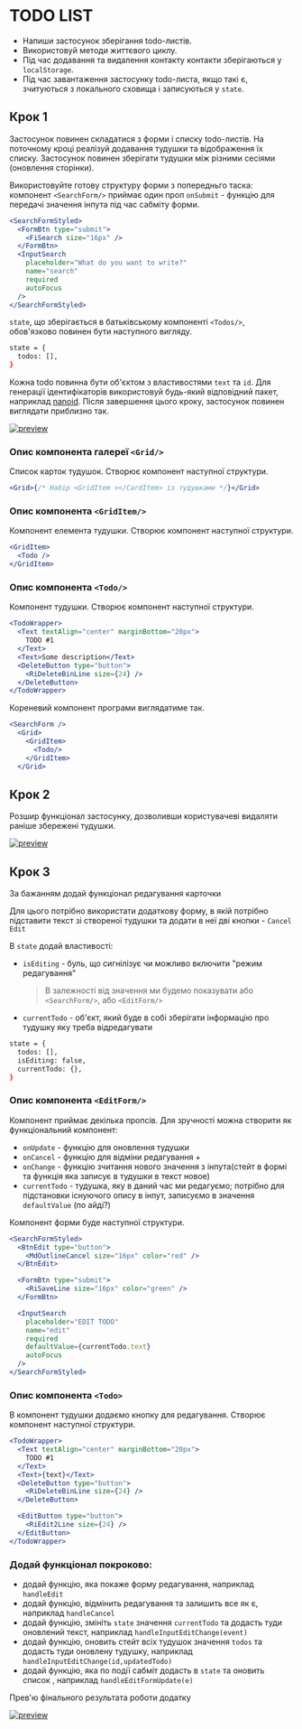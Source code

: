 # TODO LIST

- Напиши застосунок зберігання todo-листів.
- Використовуй методи життєвого циклу.
- Під час додавання та видалення контакту контакти зберігаються у
  `localStorage`.
- Під час завантаження застосунку todo-листа, якщо такі є, зчитуються з
  локального сховища і записуються у `state`.

## Крок 1

Застосунок повинен складатися з форми і списку todo-листів. На поточному кроці
реалізуй додавання тудушки та відображення їх списку. Застосунок повинен
зберігати тудушки між різними сесіями (оновлення сторінки).

Використовуйте готову структуру форми з попередньго таска: компонент
`<SearchForm/>` приймає один проп `onSubmit` - функцію для передачі значення
інпута під час сабміту форми.

```jsx
<SearchFormStyled>
  <FormBtn type="submit">
    <FiSearch size="16px" />
  </FormBtn>
  <InputSearch
    placeholder="What do you want to write?"
    name="search"
    required
    autoFocus
  />
</SearchFormStyled>
```

`state`, що зберігається в батьківському компоненті `<Todos/>`, обов'язково
повинен бути наступного вигляду.

```bash
state = {
  todos: [],
}
```

Кожна todo повинна бути об'єктом з властивостями `text` та `id`. Для генерації
ідентифікаторів використовуй будь-який відповідний пакет, наприклад
[nanoid](https://www.npmjs.com/package/nanoid). Після завершення цього кроку,
застосунок повинен виглядати приблизно так.

[![preview](https://i.gyazo.com/de0115918db7d989fbdc10f1744c11c3.png)](https://gyazo.com/de0115918db7d989fbdc10f1744c11c3)

### Опис компонента галереї `<Grid/>`

Список карток тудушок. Створює компонент наступної структури.

```jsx
<Grid>{/* Набір <GridItem ></CardItem> із тудушками */}</Grid>
```

### Опис компонента `<GridItem/>`

Компонент елемента тудушки. Створює компонент наступної структури.

```jsx
<GridItem>
  <Todo />
</GridItem>
```

### Опис компонента `<Todo/>`

Компонент тудушки. Створює компонент наступної структури.

```jsx
<TodoWrapper>
  <Text textAlign="center" marginBottom="20px">
    TODO #1
  </Text>
  <Text>Some description</Text>
  <DeleteButton type="button">
    <RiDeleteBinLine size={24} />
  </DeleteButton>
</TodoWrapper>
```

Кореневий компонент програми виглядатиме так.

```jsx
<SearchForm />
  <Grid>
    <GridItem>
      <Todo/>
    </GridItem>
  </Grid>
```

## Крок 2

Розшир функціонал застосунку, дозволивши користувачеві видаляти раніше збережені
тудушки.

[![preview](https://i.gyazo.com/8bf303fed0163b544d5c2314fe1df133.gif)](https://gyazo.com/8bf303fed0163b544d5c2314fe1df133)

## Крок 3

За бажанням додай функціонал редагування карточки

Для цього потрібно використати додаткову форму, в якій потрібно підставити текст
зі створеної тудушки та додати в неї дві кнопки - `Cancel` `Edit`

В `state` додай властивості:

- `isEditing` - буль, що сигнілізує чи можливо включити "режим редагування"

  > В залежності від значення ми будемо показувати або `<SearchForm/>`, або
  > `<EditForm/>`

- `currentTodo` - об'єкт, який буде в собі зберігати інформацію про тудушку яку
  треба відредагувати

```bash
state = {
  todos: [],
  isEditing: false,
  currentTodo: {},
}
```

### Опис компонента `<EditForm/>`

Компонент приймає декілька пропсів. Для зручності можна створити як
функціональний компонент:

- `onUpdate` - функцію для оновлення тудушки
- `onCancel` - функцію для відміни редагування +
- `onChange` - функцію зчитання нового значення з інпута(стейт в формі та
  функція яка записує в тудушки в текст новое)
- `currentTodo` - тудушка, яку в даний час ми редагуємо; потрібно для
  підстановки існуючого опису в інпут, записуємо в значення `defaultValue` (по
  айді?)

Компонент форми буде наступної структури.

```jsx
<SearchFormStyled>
  <BtnEdit type="button">
    <MdOutlineCancel size="16px" color="red" />
  </BtnEdit>

  <FormBtn type="submit">
    <RiSaveLine size="16px" color="green" />
  </FormBtn>

  <InputSearch
    placeholder="EDIT TODO"
    name="edit"
    required
    defaultValue={currentTodo.text}
    autoFocus
  />
</SearchFormStyled>
```

### Опис компонента `<Todo>`

В компонент тудушки додаємо кнопку для редагування. Створює компонент наступної
структури.

```jsx
<TodoWrapper>
  <Text textAlign="center" marginBottom="20px">
    TODO #1
  </Text>
  <Text>{text}</Text>
  <DeleteButton type="button">
    <RiDeleteBinLine size={24} />
  </DeleteButton>

  <EditButton type="button">
    <RiEdit2Line size={24} />
  </EditButton>
</TodoWrapper>
```

### Додай функціонал покроково:

- додай функцію, яка покаже форму редагування, наприклад `handleEdit`
- додай функцію, відмінить редагування та залишить все як є, наприклад
  `handleCancel`
- додай функцію, змініть `state` значення `currentTodo` та додасть туди
  оновлений текст, наприклад `handleInputEditChange(event)`
- додай функцію, оновить стейт всіх тудушoк значення `todos` та додасть туди
  оновлену тудушку, наприклад `handleInputEditChange(id,updatedTodo)`
- додай функцію, яка по події сабміт додасть в `state` та оновить список ,
  наприклад `handleEditFormUpdate(e)`

Прев'ю фінального результата роботи додатку

[![preview](https://i.gyazo.com/57595efde1dbe5b2bd7ab49895b5343a.gif)](https://gyazo.com/57595efde1dbe5b2bd7ab49895b5343a)
